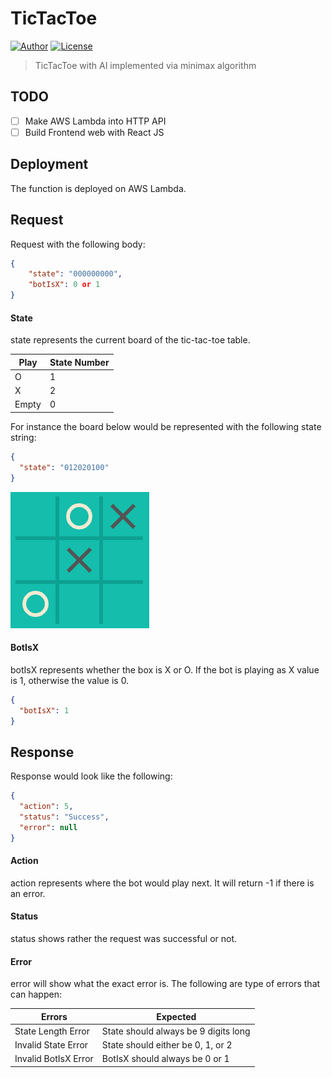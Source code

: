 # TicTacToe

[![Author](https://img.shields.io/badge/author-hwhang0917-green?style=flat)](https://github.com/hwhang0917/tictactoe)
[![License](https://img.shields.io/github/license/hwhang0917/tictactoe)](https://github.com/hwhang0917/tictactoe/blob/master/LICENSE)

> TicTacToe with AI implemented via minimax algorithm

## TODO

- [ ] Make AWS Lambda into HTTP API
- [ ] Build Frontend web with React JS

## Deployment

The function is deployed on AWS Lambda.

## Request

Request with the following body:

```json
{
    "state": "000000000",
    "botIsX": 0 or 1
}
```

#### State

state represents the current board of the tic-tac-toe table.

| Play  | State Number |
| ----- | ------------ |
| O     | 1            |
| X     | 2            |
| Empty | 0            |

For instance the board below would be represented with the following state string:

```json
{
  "state": "012020100"
}
```

![](./assets/012020100.png)

#### BotIsX

botIsX represents whether the box is X or O. If the bot is playing as X value is 1, otherwise the value is 0.

```json
{
  "botIsX": 1
}
```

## Response

Response would look like the following:

```json
{
  "action": 5,
  "status": "Success",
  "error": null
}
```

#### Action

action represents where the bot would play next. It will return -1 if there is an error.

#### Status

status shows rather the request was successful or not.

#### Error

error will show what the exact error is.
The following are type of errors that can happen:

| Errors               | Expected                             |
| -------------------- | ------------------------------------ |
| State Length Error   | State should always be 9 digits long |
| Invalid State Error  | State should either be 0, 1, or 2    |
| Invalid BotIsX Error | BotIsX should always be 0 or 1       |
